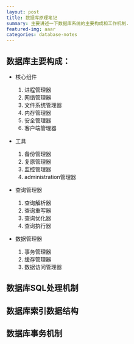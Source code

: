 ```yaml
---
layout: post
title: 数据库原理笔记
summary: 主要讲述一下数据库系统的主要构成和工作机制.
featured-img: aaar
categories: database-notes
---
```



## 数据库主要构成：

* 核心组件
  1. 进程管理器
  2. 网络管理器
  3. 文件系统管理器
  4. 内存管理器
  5. 安全管理器
  6. 客户端管理器


* 工具
  1. 备份管理器
  2. 复原管理器
  3. 监控管理器
  4. administration管理器


* 查询管理器
  1. 查询解析器
  2. 查询重写器
  3. 查询优化器
  4. 查询执行器


* 数据管理器
  1. 事务管理器
  2. 缓存管理器
  3. 数据访问管理器


## 数据库SQL处理机制
## 数据库索引数据结构
## 数据库事务机制
